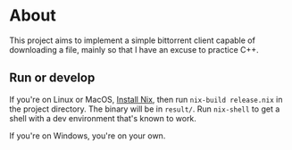# About

This project aims to implement a simple bittorrent client capable of downloading a file, mainly so that I have an excuse to practice C++.

## Run or develop

If you're on Linux or MacOS, [Install Nix](https://nixos.org/download.html), then run `nix-build release.nix` in the project directory. The binary will be in `result/`. Run `nix-shell` to get a shell with a dev environment that's known to work.

If you're on Windows, you're on your own.
